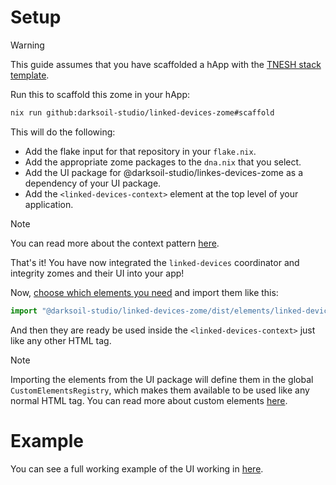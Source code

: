 # Setup

> [!WARNING]
> This guide assumes that you have scaffolded a hApp with the [TNESH stack template](https://darksoil.studio/tnesh-stack/scaffolding-a-happ).

Run this to scaffold this zome in your hApp:

```bash
nix run github:darksoil-studio/linked-devices-zome#scaffold
```

This will do the following:
  - Add the flake input for that repository in your `flake.nix`.
  - Add the appropriate zome packages to the `dna.nix` that you select.
  - Add the UI package for @darksoil-studio/linkes-devices-zome as a dependency of your UI package.
  - Add the `<linked-devices-context>` element at the top level of your application.

> [!NOTE]
> You can read more about the context pattern [here](https://darksoil.studio/tnesh-stack/guides/custom-elements#context).

That's it! You have now integrated the `linked-devices` coordinator and integrity zomes and their UI into your app!

Now, [choose which elements you need](/elements/link-device-recipient.md) and import them like this:

```js
import "@darksoil-studio/linked-devices-zome/dist/elements/linked-devices-recipient.js";
```

And then they are ready be used inside the `<linked-devices-context>` just like any other HTML tag. 

> [!NOTE]
> Importing the elements from the UI package will define them in the global `CustomElementsRegistry`, which makes them available to be used like any normal HTML tag. You can read more about custom elements [here](https://darksoil.studio/tnesh-stack/guides/custom-elements).

# Example

You can see a full working example of the UI working in [here](https://github.com/darksoil-studio/linked-devices-zome/blob/main/ui/demo/index.html).

